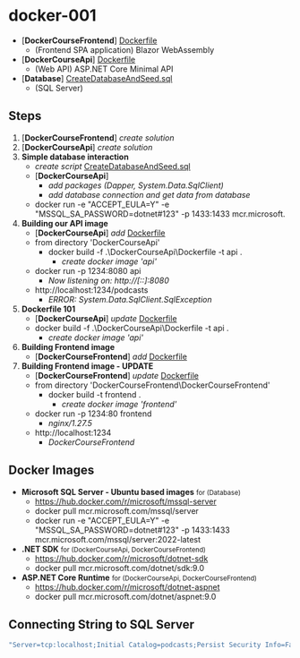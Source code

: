# docker-001

- [**DockerCourseFrontend**] [Dockerfile](DockerCourseFrontend/DockerCourseFrontend/Dockerfile)
  - (Frontend SPA application) Blazor WebAssembly
- [**DockerCourseApi**] [Dockerfile](DockerCourseApi/DockerCourseApi/Dockerfile)
  - (Web API) ASP.NET Core Minimal API
- [**Database**] [CreateDatabaseAndSeed.sql](Database/CreateDatabaseAndSeed.sql)
  - (SQL Server)

## Steps

1. [**DockerCourseFrontend**] *create solution*
2. [**DockerCourseApi**] *create solution*
3. **Simple database interaction**
   - *create script* [CreateDatabaseAndSeed.sql](Database/CreateDatabaseAndSeed.sql)
   - [**DockerCourseApi**]
     - *add packages (Dapper, System.Data.SqlClient)*
     - *add database connection and get data from database*
   - docker run -e "ACCEPT_EULA=Y" -e "MSSQL_SA_PASSWORD=dotnet#123" -p 1433:1433 mcr.microsoft.
4. **Building our API image**
   - [**DockerCourseApi**] *add* [Dockerfile](DockerCourseApi/DockerCourseApi/Dockerfile)
   - from directory 'DockerCourseApi'
     - docker build -f .\DockerCourseApi\Dockerfile -t api .
       - *create docker image 'api'*
   - docker run -p 1234:8080 api
     - *Now listening on: http://[::]:8080*
   - http://localhost:1234/podcasts
     - *ERROR: System.Data.SqlClient.SqlException*
5. **Dockerfile 101**
   - [**DockerCourseApi**] *update* [Dockerfile](DockerCourseApi/DockerCourseApi/Dockerfile)
   - docker build -f .\DockerCourseApi\Dockerfile -t api .
     - *create docker image 'api'*
6. **Building Frontend image**
   - [**DockerCourseFrontend**] *add* [Dockerfile](DockerCourseFrontend/DockerCourseFrontend/Dockerfile)
7. **Building Frontend image - UPDATE**
   - [**DockerCourseFrontend**] *update* [Dockerfile](DockerCourseFrontend/DockerCourseFrontend/Dockerfile)
   - from directory 'DockerCourseFrontend\DockerCourseFrontend'
     - docker build -t frontend .
       - *create docker image 'frontend'*
   - docker run -p 1234:80 frontend
     - *nginx/1.27.5*
   - http://localhost:1234
     - *DockerCourseFrontend*

## Docker Images

- **Microsoft SQL Server - Ubuntu based images** <small>for (Database)</small>
  - https://hub.docker.com/r/microsoft/mssql-server
  - docker pull mcr.microsoft.com/mssql/server
  - docker run -e "ACCEPT_EULA=Y" -e "MSSQL_SA_PASSWORD=dotnet#123" -p 1433:1433 mcr.microsoft.com/mssql/server:2022-latest
- **.NET SDK** <small>for (DockerCourseApi, DockerCourseFrontend)</small>
  - https://hub.docker.com/r/microsoft/dotnet-sdk
  - docker pull mcr.microsoft.com/dotnet/sdk:9.0
- **ASP.NET Core Runtime** <small>for (DockerCourseApi, DockerCourseFrontend)</small>
  - https://hub.docker.com/r/microsoft/dotnet-aspnet
  - docker pull mcr.microsoft.com/dotnet/aspnet:9.0

## Connecting String to SQL Server

```csharp
"Server=tcp:localhost;Initial Catalog=podcasts;Persist Security Info=False;User ID=sa;Password=dotnet#123;MultipleActiveResultSets=False;Encrypt=True;TrustServerCertificate=True;Connection Timeout=30;"
```